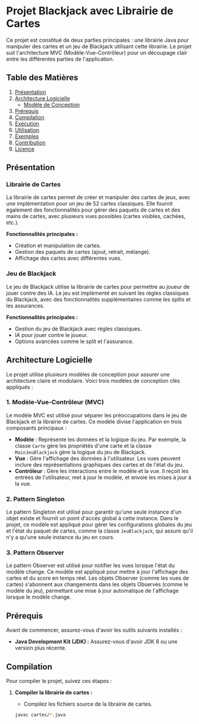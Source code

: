 # Projet Blackjack avec Librairie de Cartes

Ce projet est constitué de deux parties principales : une librairie Java pour manipuler des cartes et un jeu de Blackjack utilisant cette librairie. Le projet suit l'architecture MVC (Modèle-Vue-Contrôleur) pour un découpage clair entre les différentes parties de l'application.

## Table des Matières

1. [Présentation](#présentation)
2. [Architecture Logicielle](#architecture-logicielle)
   - [Modèle de Conception](#modèle-de-conception)
3. [Prérequis](#prérequis)
4. [Compilation](#compilation)
5. [Exécution](#exécution)
6. [Utilisation](#utilisation)
7. [Exemples](#exemples)
8. [Contribution](#contribution)
9. [Licence](#licence)

## Présentation

### Librairie de Cartes

La librairie de cartes permet de créer et manipuler des cartes de jeux, avec une implémentation pour un jeu de 52 cartes classiques. Elle fournit également des fonctionnalités pour gérer des paquets de cartes et des mains de cartes, avec plusieurs vues possibles (cartes visibles, cachées, etc.).

**Fonctionnalités principales :**
- Création et manipulation de cartes.
- Gestion des paquets de cartes (ajout, retrait, mélange).
- Affichage des cartes avec différentes vues.

### Jeu de Blackjack

Le jeu de Blackjack utilise la librairie de cartes pour permettre au joueur de jouer contre des IA. Le jeu est implémenté en suivant les règles classiques du Blackjack, avec des fonctionnalités supplémentaires comme les splits et les assurances.

**Fonctionnalités principales :**
- Gestion du jeu de Blackjack avec règles classiques.
- IA pour jouer contre le joueur.
- Options avancées comme le split et l'assurance.

## Architecture Logicielle

Le projet utilise plusieurs modèles de conception pour assurer une architecture claire et modulaire. Voici trois modèles de conception clés appliqués :

### 1. **Modèle-Vue-Contrôleur (MVC)**

Le modèle MVC est utilisé pour séparer les préoccupations dans le jeu de Blackjack et la librairie de cartes. Ce modèle divise l'application en trois composants principaux :

- **Modèle** : Représente les données et la logique du jeu. Par exemple, la classe `Carte` gère les propriétés d'une carte et la classe `MainJeuBlackjack` gère la logique du jeu de Blackjack.
- **Vue** : Gère l'affichage des données à l'utilisateur. Les vues peuvent inclure des représentations graphiques des cartes et de l'état du jeu.
- **Contrôleur** : Gère les interactions entre le modèle et la vue. Il reçoit les entrées de l'utilisateur, met à jour le modèle, et envoie les mises à jour à la vue.

### 2. **Pattern Singleton**

Le pattern Singleton est utilisé pour garantir qu'une seule instance d'un objet existe et fournit un point d'accès global à cette instance. Dans le projet, ce modèle est appliqué pour gérer les configurations globales du jeu et l'état du paquet de cartes, comme la classe `JeuBlackjack`, qui assure qu'il n'y a qu'une seule instance du jeu en cours.

### 3. **Pattern Observer**

Le pattern Observer est utilisé pour notifier les vues lorsque l'état du modèle change. Ce modèle est appliqué pour mettre à jour l'affichage des cartes et du score en temps réel. Les objets Observer (comme les vues de cartes) s'abonnent aux changements dans les objets Observés (comme le modèle du jeu), permettant une mise à jour automatique de l'affichage lorsque le modèle change.

## Prérequis

Avant de commencer, assurez-vous d'avoir les outils suivants installés :

- **Java Development Kit (JDK) :** Assurez-vous d'avoir JDK 8 ou une version plus récente.

## Compilation

Pour compiler le projet, suivez ces étapes :

1. **Compiler la librairie de cartes :**
   - Compilez les fichiers source de la librairie de cartes.

   ```sh
   javac cartes/*.java

